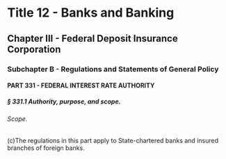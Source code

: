 
# Title 12 - Banks and Banking
## Chapter III - Federal Deposit Insurance Corporation
### Subchapter B - Regulations and Statements of General Policy
#### PART 331 - FEDERAL INTEREST RATE AUTHORITY
##### § 331.1 Authority, purpose, and scope.
###### Scope.

(c)The regulations in this part apply to State-chartered banks and insured branches of foreign banks.
